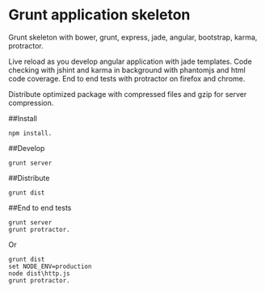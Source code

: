 Grunt application skeleton
==========================

Grunt skeleton with bower, grunt, express, jade, angular, bootstrap, karma, protractor.

Live reload as you develop angular application with jade templates.
Code checking with jshint and karma in background with phantomjs and html code coverage.
End to end tests with protractor on firefox and chrome.

Distribute optimized package with compressed files and gzip for server compression.

##Install

```
npm install.
```

##Develop

```
grunt server
```

##Distribute

```
grunt dist
```

##End to end tests

```
grunt server
grunt protractor.
```

Or

```
grunt dist
set NODE_ENV=production
node dist\http.js
grunt protractor.
```
